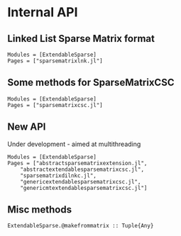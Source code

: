 # Internal API

## Linked List Sparse Matrix format

```@autodocs
Modules = [ExtendableSparse]
Pages = ["sparsematrixlnk.jl"]
```

## Some methods for SparseMatrixCSC

```@autodocs
Modules = [ExtendableSparse]
Pages = ["sparsematrixcsc.jl"]
```
## New API 
Under development - aimed at multithreading
```@autodocs
Modules = [ExtendableSparse]
Pages = ["abstractsparsematrixextension.jl",
    "abstractextendablesparsematrixcsc.jl",
    "sparsematrixdilnkc.jl",
    "genericextendablesparsematrixcsc.jl",
    "genericmtextendablesparsematrixcsc.jl"]
```


## Misc methods

```@docs
ExtendableSparse.@makefrommatrix :: Tuple{Any}
```
